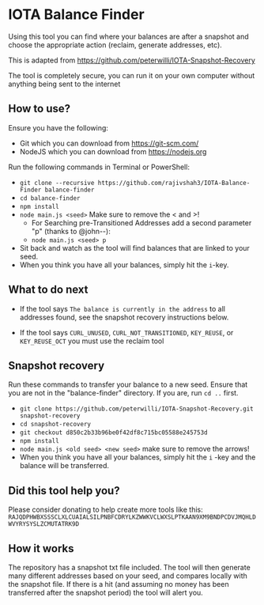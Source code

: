 # IOTA Balance Finder

Using this tool you can find where your balances are after a snapshot and choose the appropriate action (reclaim, generate addresses, etc).

This is adapted from https://github.com/peterwilli/IOTA-Snapshot-Recovery

The tool is completely secure, you can run it on your own computer without anything being sent to the internet

## How to use?
Ensure you have the following:
- Git which you can download from https://git-scm.com/
- NodeJS which you can download from https://nodejs.org

Run the following commands in Terminal or PowerShell:
- `git clone --recursive https://github.com/rajivshah3/IOTA-Balance-Finder balance-finder`
- `cd balance-finder`
- `npm install`
- `node main.js <seed>` Make sure to remove the < and >!
  - For Searching pre-Transitioned Addresses add a second parameter "p" (thanks to @john--):
  - `node main.js <seed> p`
- Sit back and watch as the tool will find balances that are linked to your seed.
- When you think you have all your balances, simply hit the `i`-key.


## What to do next
- If the tool says `The balance is currently in the address` to all addresses found, see the snapshot recovery instructions below.

- If the tool says `CURL_UNUSED`, `CURL_NOT_TRANSITIONED`, `KEY_REUSE`, or `KEY_REUSE_OCT` you must use the reclaim tool

## Snapshot recovery
Run these commands to transfer your balance to a new seed. Ensure that you are not in the "balance-finder" directory. If you are, run `cd ..` first.
- `git clone https://github.com/peterwilli/IOTA-Snapshot-Recovery.git snapshot-recovery`
- `cd snapshot-recovery`
- `git checkout d850c2b33b96be0f42df8c715bc05588e245753d`
- `npm install`
- `node main.js <old seed> <new seed>` make sure to remove the arrows!
- When you think you have all your balances, simply hit the `i` -key and the balance will be transferred.

## Did this tool help you?
Please consider donating to help create more tools like this:
`RAJQDPHWBXSSSCLXLCUAIALSILPNBFCDRYLKZWWKVCLWXSLPTKAAN9XM9BNDPCDVJMQHLDWVYRYSYSLZCMUTATRK9D`

## How it works

The repository has a snapshot txt file included. The tool will then generate many different addresses based on your seed, and compares locally with the snapshot file. If there is a hit (and assuming no money has been transferred after the snapshot period) the tool will alert you.
